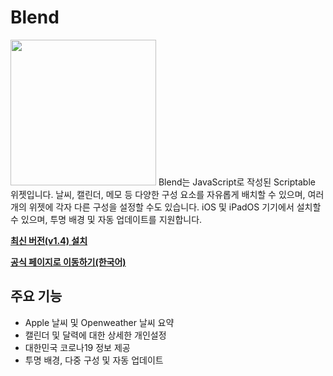# Blend
<img width="233" src="https://user-images.githubusercontent.com/63099769/187044062-642ccbd5-f01e-4355-9fc5-9ce4155e93e3.jpg">
Blend는 JavaScript로 작성된 Scriptable 위젯입니다. 날씨, 캘린더, 메모 등 다양한 구성 요소를 자유롭게 배치할 수 있으며, 여러 개의 위젯에 각자 다른 구성을 설정할 수도 있습니다. iOS 및 iPadOS 기기에서 설치할 수 있으며, 투명 배경 및 자동 업데이트를 지원합니다.

**[최신 버전(v1.4) 설치](https://github.com/unvsDev/blend/releases/tag/1.4)**

**[공식 페이지로 이동하기(한국어)](https://blend.oopy.io/)**


## 주요 기능
- Apple 날씨 및 Openweather 날씨 요약
- 캘린더 및 달력에 대한 상세한 개인설정
- 대한민국 코로나19 정보 제공
- 투명 배경, 다중 구성 및 자동 업데이트
